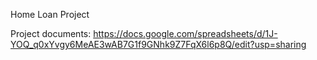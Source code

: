 Home Loan Project

Project documents:
https://docs.google.com/spreadsheets/d/1J-YOQ_q0xYvgy6MeAE3wAB7G1f9GNhk9Z7FqX6l6p8Q/edit?usp=sharing

